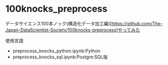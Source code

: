 # 100knocks_preprocess
データサイエンス100本ノック(構造化データ加工編)[https://github.com/The-Japan-DataScientist-Society/100knocks-preprocess]やってみた

使用言語
* preprocess_knocks_python.ipynb:Python
* preprocess_knocks_sql.ipynb:Postgre:SQL版
